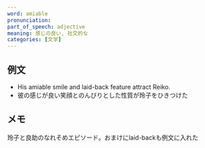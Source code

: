 ```yaml
---
word: amiable
pronunciation: 
part_of_speech: adjective
meaning: 感じの良い, 社交的な
categories: [文学]
---
```


## 例文

- His amiable smile and laid-back feature attract Reiko.
- 彼の感じが良い笑顔とのんびりとした性質が玲子をひきつけた

## メモ

玲子と良助のなれそめエピソード。おまけにlaid-backも例文に入れた
